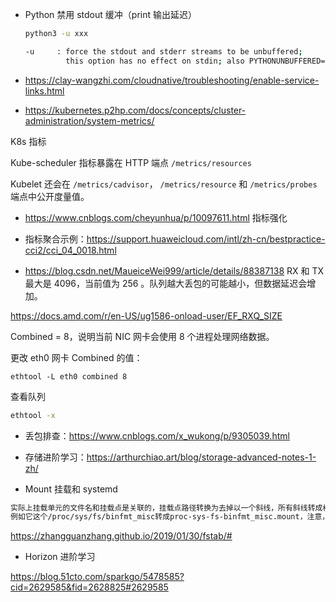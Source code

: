 - Python 禁用 stdout 缓冲（print 输出延迟）

  ```bash
  python3 -u xxx
  
  -u     : force the stdout and stderr streams to be unbuffered;
           this option has no effect on stdin; also PYTHONUNBUFFERED=x
  ```

- <https://clay-wangzhi.com/cloudnative/troubleshooting/enable-service-links.html>

- <https://kubernetes.p2hp.com/docs/concepts/cluster-administration/system-metrics/>

K8s 指标

Kube-scheduler 指标暴露在 HTTP 端点 `/metrics/resources`

Kubelet 还会在 `/metrics/cadvisor`， `/metrics/resource` 和 `/metrics/probes` 端点中公开度量值。

- <https://www.cnblogs.com/cheyunhua/p/10097611.html> 指标强化

- 指标聚合示例：<https://support.huaweicloud.com/intl/zh-cn/bestpractice-cci2/cci_04_0018.html>

- <https://blog.csdn.net/MaueiceWei999/article/details/88387138> RX 和 TX 最大是 4096，当前值为 256 。队列越大丢包的可能越小，但数据延迟会增加。

<https://docs.amd.com/r/en-US/ug1586-onload-user/EF_RXQ_SIZE>

Combined = 8，说明当前 NIC 网卡会使用 8 个进程处理网络数据。

更改 eth0 网卡 Combined 的值：

```
ethtool -L eth0 combined 8
```

查看队列

```bash
ethtool -x
```

- 丢包排查：<https://www.cnblogs.com/x_wukong/p/9305039.html>

- 存储进阶学习：<https://arthurchiao.art/blog/storage-advanced-notes-1-zh/>

- Mount 挂载和 systemd

```bash
实际上挂载单元的文件名和挂载点是关联的，挂载点路径转换为去掉以一个斜线，所有斜线转成横线
例如它这个/proc/sys/fs/binfmt_misc转成proc-sys-fs-binfmt_misc.mount，注意，mount 单元不能从模版实例化而来， 也不能通过创建软连接的方法给同一个 mount 单元赋予多个别名
```

<https://zhangguanzhang.github.io/2019/01/30/fstab/#>

- Horizon 进阶学习

<https://blog.51cto.com/sparkgo/5478585?cid=2629585&fid=2628825#2629585>
